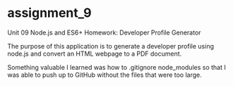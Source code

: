# assignment_9
Unit 09 Node.js and ES6+ Homework: Developer Profile Generator

The purpose of this application is to generate a developer profile using node.js and convert an HTML webpage to a PDF document. 

Something valuable I learned was how to .gitignore node_modules so that I was able to push up to GitHub without the files that were too large. 

